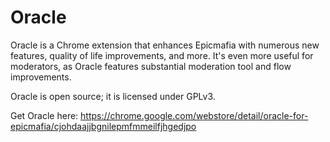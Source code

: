 Oracle
=======

Oracle is a Chrome extension that enhances Epicmafia with numerous new features, quality of life improvements, and more. It's even more useful for moderators, as Oracle features substantial moderation tool and flow improvements.

Oracle is open source; it is licensed under GPLv3.

Get Oracle here: https://chrome.google.com/webstore/detail/oracle-for-epicmafia/cjohdaajjbgnilepmfmmeilfjhgedjpo
